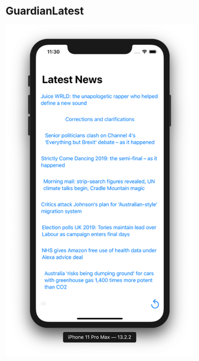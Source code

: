 # GuardianLatest

![](https://github.com/ram4ik/GuardianLatest/blob/master/GuardianLatest/Assets.xcassets/Screenshot%202019-12-08%20at%2023.30.24.imageset/Screenshot%202019-12-08%20at%2023.30.24.png)
